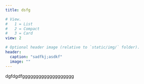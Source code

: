 ```yaml
---
title: dsfg

# View.
#   1 = List
#   2 = Compact
#   3 = Card
view: 2

# Optional header image (relative to `static/img/` folder).
header:
  caption: "sadfkj;asdkf"
  image: ""
---
```

dgfdgdfggggggggggggggggggg